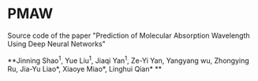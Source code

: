 # PMAW
Source code of the paper "Prediction of Molecular Absorption Wavelength Using Deep Neural Networks"

**Jinning Shao<sup>1</sup>, Yue Liu<sup>1</sup>, Jiaqi Yan<sup>1</sup>, Ze-Yi Yan, Yangyang wu, Zhongying Ru, Jia-Yu Liao\*, Xiaoye Miao\*, Linghui Qian\* **









